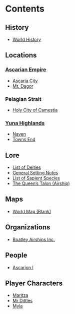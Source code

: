 # Contents
## History
- [World History](History/World%20History.md)
## Locations
### [Ascarian Empire](Locations/Ascarian%20Empire/Ascarian%20Empire.md)
- [Ascaria City](Locations/Ascarian%20Empire/Ascaria%20City.md)
- [Mt. Dagor](Locations/Ascarian%20Empire/Mt.%20Dagor.md)
### Pelagian Strait
 -  [Holy City of Camestia](Locations/Pelagian%20Strait/Holy%20City%20of%20Camestia.md)
### [Yuna Highlands](Locations/Yuna%20Highlands/Yuna%20Highlands.md)
-  [Naven](Locations/Yuna%20Highlands/Naven.md)
- [Towns End](Locations/Yuna%20Highlands/Towns%20End.md)
## Lore
- [List of Deities](Lore/List%20of%20Deities.md)
- [General Setting Notes](Lore/General%20Setting%20Notes.md)
- [List of Sapient Species](Lore/List%20of%20Sapient%20Species.md)
- [The Queen’s Talon (Airship)](Lore/The%20Queen’s%20Talon%20(Airship).md)
## Maps
- [World Map (Blank)](Maps/World%20Map%20(Blank).md)
## Organizations
- [Boatley Airships Inc.](Factions/Boatley%20Airships%20Inc..md)
## People
- [Ascarion I](People/Ascarion%20I.md)
## Player Characters
- [Maritza](Player%20Characters/Maritza.md)
- [Mr Dittles](Player%20Characters/Mr%20Dittles.md)
- [Myla](Player%20Characters/Myla.md)